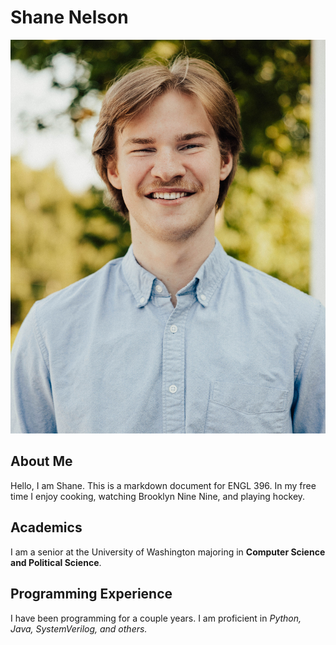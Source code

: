 # Shane Nelson 
![This is me](EU2A0146.jpeg)
## About Me
Hello, I am Shane. This is a markdown document for ENGL 396. In my free time I enjoy cooking, watching Brooklyn Nine Nine, and playing hockey.

## Academics

I am a senior at the University of Washington majoring in **Computer Science and Political Science**.

## Programming Experience

I have been programming for a couple years. I am proficient in <em>Python, Java, SystemVerilog, and others<em>.
